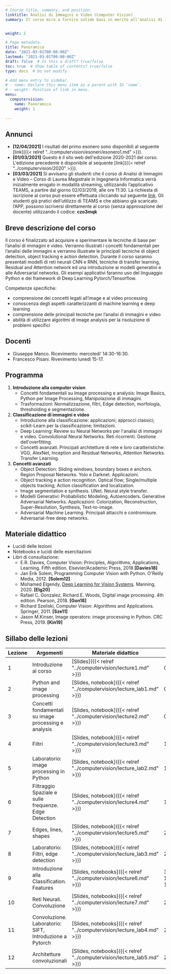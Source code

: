 ```yaml
---
# Course title, summary, and position.
linktitle: Analisi di Immagini e Video (Computer Vision)
summary: Il corso mira a fornire solide basi in merito all’analisi di immagini e video e fornire una conoscenza delle principali tecniche di deep learning per il riconoscimento di oggetti e l’individuazione di sequenze rilevanti in un video. 


weight: 1

# Page metadata.
title: Panoramica
date: "2021-03-01T00:00:00Z"
lastmod: "2021-03-01T00:00:00Z"
draft: false  # Is this a draft? true/false
toc: true  # Show table of contents? true/false
type: docs  # Do not modify.

# Add menu entry to sidebar.
# - name: Declare this menu item as a parent with ID `name`.
# - weight: Position of link in menu.
menu: 
  computervision:
    name: Panoramica
    weight: 1
  
---
```


## Annunci

-  **[12/04/2021]** I risultati del primo esonero  sono disponibili al seguente [link]({{< relref "../computervision/esoneri/esonero1.md" >}}). 
-  **[01/03/2021]** Questo è il sito web dell'edizione 2020-2021 del corso. L'edizione precedente è disponibile al sequente [link]({{< relref "../computervision/2020" >}}). 
- **[03/03/2021]** Si avvisano gli studenti che il corso di Analisi di Immagini e Video – Corso di Laurea Magistrale in Ingegneria Informatica verrà inizialmente erogato in modalità streaming, utilizzando l’applicativo TEAMS, a partire dal giorno 02/03/2019, alle ore 11:30. La richiesta di iscrizione al corso può essere effettuata cliccando sul seguente [link](https://teams.microsoft.com/l/team/19%3a85cc03830d8145e9b23ab2b9f21641f0%40thread.tacv2/conversations?groupId=8bbaa92e-68d3-4c10-887f-157c5a2392ab&tenantId=7519d0cd-2106-47d9-adcb-320023abff57). Gli studenti già pratici dell’utilizzo di TEAMS e che abbiano già scaricato l’APP, possono iscriversi direttamente al corso (senza approvazione del docente) utilizzando il codice: **czo3mqk**




## Breve descrizione del corso


Il corso è finalizzato ad acquisire e sperimentare le tecniche di base per l’analisi di immagini e video. Verranno illustrati i concetti fondamentali per l’analisi delle immagini e verranno illustrate le principali tecniche di object detection, object tracking e action detection. Durante il corso saranno presentati modelli di reti neurali CNN e RNN, tecniche di transfer learning, Residual and Attention network ed una introduzione ai modelli generativi e alle Adversarial networks. Gli esempi applicativi faranno uso del linguaggio Python e dei framework di Deep Learning Pytorch/Tensorflow.

Competenze specifiche:

* comprensione dei concetti legati all’image e al video processing
* conoscenza degli aspetti caratterizzanti di machine learning e deep learning
* comprensione delle principali tecniche per l’analisi di immagini e video
* abilità di utilizzare algoritmi di image analysis per la risoluzione di problemi specifici



## Docenti
- Giuseppe Manco. Ricevimento: mercoledì’ 14:30-16:30. 
- Francesco Pisani. Rivevimento lunedì 15-17.

## Programma

1.	**Introduzione alla computer vision**
	-	Concetti fondamentali su Image processing e analysis: Image Basics, Python per Image Processing, Manipolazione di immagini.
	-	Trasformazioni: Normalizzazione, filtri, Edge detection, morfologia, thresholding e segmentazione.
2.	**Classificazione di immagini e video**
	-	Introduzione alla classificazione: applicazioni; approcci classici; scikit-Learn per la classificazione; limitazioni.
	-	Deep Learning: Review su Neural Networks per l'analisi di immagini e video. Convolutional Neural Networks. Reti ricorrenti. Gestione dell'overfitting.
	-	Concetti avanzati. Principali architetture di rete e loro caratteristiche: VGG, AlexNet, Inception and Residual Networks, Attention Networks. Transfer Learning.
3.	**Concetti avanzati**
	-	Object Detection: Sliding windows, boundary boxes e anchors. Region Proposal Networks. Yolo e Darknet. Applicazioni.
	-	Object tracking e action recognition. Optical flow; Single/multiple objects tracking; Action classification and localization.
	-	Image segmentation e synthesis. UNet. Neural style transfer.
	-	Modelli Generativi: Probabilistic Modeling, Autoencoders. Generative Adversarial Networks. Applicazioni: Colorization, Reconstruction, Super-Resolution, Synthesis, Text-to-image.
	-	Adversarial Machine Learning. Principali attacchi e contromisure. Adversarial-free deep networks.



## Materiale didattico
- Lucidi delle lezioni
- Notebooks e lucidi delle esercitazioni
- Libri di consultazione:
	- E.R. Davies, Computer Vision: Principles, Algorithms, Applications, Learning. Fifth edition. Elsevier/Academic Press, 2018 **[Davies18]**
	- Jan Erik Solem, Programming Computer Vision with Python. O'Reilly Media, 2012. **[Solem12]**
	- Mohamed Elgendy, [Deep Learning for Vision Systems](https://www.manning.com/books/deep-learning-for-vision-systems). Manning, 2020. **[Elg20]**
	- Rafael C. Gonzalez, Richard E. Woods, Digital image processing. 4th edition. Pearson, 2018. **[Gon18]**
	- Richard Szeliski, Computer Vision: Algorithms and Applications. Springer, 2011. **[Sze11]**
	- Jason M.Kinser, Image operators: image processing in Python. CRC Press, 2019. **[Kin19]**

## Sillabo delle lezioni


| Lezione | Argomenti                                            | Materiale didattico | Data       |
| ------- | ---------------------------------------------------- | ------------------- | ---------- |
| 1       | Introduzione al corso |[Slides]({{< relref "../computervision/lecture1.md" >}}) |02/03/2021 |
| 2 | Python and image processing |[Slides, notebook]({{< relref "../computervision/lecture_lab1.md" >}}) |04/03/2021 |
| 3 | Concetti fondamentali su image processing e analysis |[Slides, notebook]({{< relref "../computervision/lecture2.md" >}}) |09/03/2021 |
| 4 | Filtri |[Slides, notebook]({{< relref "../computervision/lecture3.md" >}}) |11/03/2021 |
| 5 | Laboratorio: image processing in Python |[Slides, notebook]({{< relref "../computervision/lecture_lab2.md" >}}) |16/03/2021 |
| 6 | Filtraggio Spaziale e sulle frequenze. Edge Detection |[Slides, notebook]({{< relref "../computervision/lecture4.md" >}}) |18/03/2021 |
| 7 | Edges, lines, shapes |[Slides, notebook]({{< relref "../computervision/lecture5.md" >}}) |23/03/2021 |
| 8 | Laboratorio: Filtri, edge detection |[Slides, notebook]({{< relref "../computervision/lecture_lab3.md" >}}) |25/03/2021 |
| 9 | Introduzione alla Classification. Features |[Slides, notebooks]({{< relref "../computervision/lecture6.md" >}}) |30/03/2021, 13/04/2021, 15/04/2021 |
| 10 | Reti Neurali. Convoluzione |[Slides, notebooks]({{< relref "../computervision/lecture7.md" >}}) |20/04/2021 |
| 11 | Convoluzione. Laboratorio: SIFT, Introduzione a Pytorch |[Slides, notebooks]({{< relref "../computervision/lecture_lab4.md" >}}) |22/04/2021 |
| 12 | Architetture convoluzionali |[Slides, notebooks]({{< relref "../computervision/lecture_lab5.md" >}}) |27/04/2021 |


